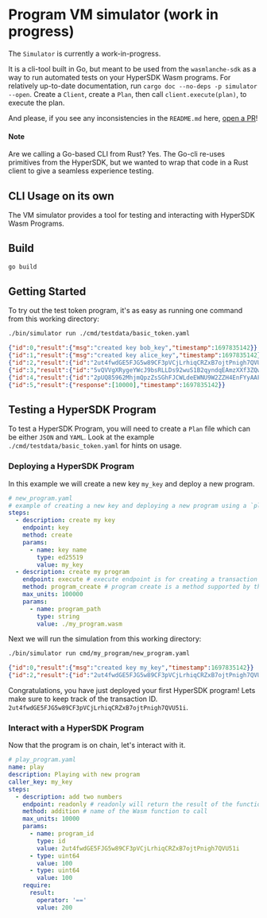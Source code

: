 # Program VM simulator (work in progress)

The `Simulator` is currently a work-in-progress.

It is a cli-tool built in Go, but meant to be used from the `wasmlanche-sdk` as a way to run automated tests on your HyperSDK Wasm programs. For relatively up-to-date documentation, run `cargo doc --no-deps -p simulator --open`. Create a `Client`, create a `Plan`, then call `client.execute(plan)`, to execute the plan.

And please, if you see any inconsistencies in the `README.md` here, [open a PR](https://github.com/ava-labs/hypersdk/edit/main/x/programs/cmd/simulator/README.md)!

#### Note

Are we calling a Go-based CLI from Rust? Yes. The Go-cli re-uses primitives from the HyperSDK, but we wanted to wrap that code in a Rust client to give a seamless experience testing.

## CLI Usage on its own

The VM simulator provides a tool for testing and interacting with HyperSDK Wasm Programs.

## Build

```sh
go build
```

## Getting Started

To try out the test token program, it's as easy as running one command from this working directory:

```sh
./bin/simulator run ./cmd/testdata/basic_token.yaml
```

```json
{"id":0,"result":{"msg":"created key bob_key","timestamp":1697835142}}
{"id":1,"result":{"msg":"created key alice_key","timestamp":1697835142}}
{"id":2,"result":{"id":"2ut4fwdGE5FJG5w89CF3pVCjLrhiqCRZxB7ojtPnigh7QVU51i","timestamp":1697835142}}
{"id":3,"result":{"id":"5vQVVgXRygeYWcJ9bsRLLDs92wuS1B2qyndqEAmzXXf3ZQwAq","timestamp":1697835142}}
{"id":4,"result":{"id":"2pUQ85962MhjmQpzZsSGhFJCWLdeEWNU9W2ZZH4EnFYyAAF4Qr","timestamp":1697835142}}
{"id":5,"result":{"response":[10000],"timestamp":1697835142}}
```

## Testing a HyperSDK Program

To test a HyperSDK Program, you will need to create a `Plan` file which can be
either `JSON` and `YAML`. Look at the example `./cmd/testdata/basic_token.yaml`
for hints on usage.

### Deploying a HyperSDK Program

In this example we will create a new key `my_key` and deploy a new program.

```yaml
# new_program.yaml
# example of creating a new key and deploying a new program using a `plan` file
steps:
  - description: create my key
    endpoint: key
    method: create
    params:
      - name: key name
        type: ed25519
        value: my_key
  - description: create my program
    endpoint: execute # execute endpoint is for creating a transaction
    method: program_create # program create is a method supported by the simulator
    max_units: 100000
    params:
      - name: program_path
        type: string
        value: ./my_program.wasm
```

Next we will run the simulation from this working directory:

```sh
./bin/simulator run cmd/my_program/new_program.yaml
```

```json
{"id":0,"result":{"msg":"created key my_key","timestamp":1697835142}}
{"id":2,"result":{"id":"2ut4fwdGE5FJG5w89CF3pVCjLrhiqCRZxB7ojtPnigh7QVU51i","timestamp":1697835142}}
```

Congratulations, you have just deployed your first HyperSDK program! Lets make
sure to keep track of the transaction ID.
`2ut4fwdGE5FJG5w89CF3pVCjLrhiqCRZxB7ojtPnigh7QVU51i`.

### Interact with a HyperSDK Program

Now that the program is on chain, let's interact with it.

```yaml
# play_program.yaml
name: play
description: Playing with new program
caller_key: my_key
steps:
  - description: add two numbers
    endpoint: readonly # readonly will return the result of the function
    method: addition # name of the Wasm function to call
    max_units: 10000
    params:
      - name: program_id
        type: id
        value: 2ut4fwdGE5FJG5w89CF3pVCjLrhiqCRZxB7ojtPnigh7QVU51i
      - type: uint64
        value: 100
      - type: uint64
        value: 100
    require:
      result:
        operator: '=='
        value: 200
```
